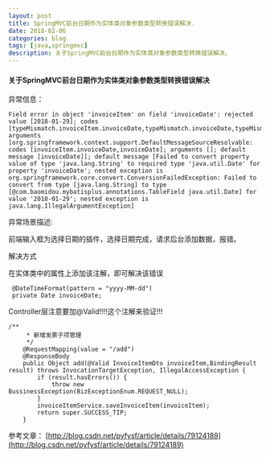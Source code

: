 ```yaml
---
layout: post
title: SpringMVC前台日期作为实体类对象参数类型转换错误解决.
date: 2018-02-06
categories: blog
tags: [java,springmvc]
description: 关于SpringMVC前台日期作为实体类对象参数类型转换错误解决。
---
```


#### 关于SpringMVC前台日期作为实体类对象参数类型转换错误解决

异常信息：

```
Field error in object 'invoiceItem' on field 'invoiceDate': rejected value [2018-01-29]; codes [typeMismatch.invoiceItem.invoiceDate,typeMismatch.invoiceDate,typeMismatch.java.util.Date,typeMismatch]; arguments [org.springframework.context.support.DefaultMessageSourceResolvable: codes [invoiceItem.invoiceDate,invoiceDate]; arguments []; default message [invoiceDate]]; default message [Failed to convert property value of type 'java.lang.String' to required type 'java.util.Date' for property 'invoiceDate'; nested exception is org.springframework.core.convert.ConversionFailedException: Failed to convert from type [java.lang.String] to type [@com.baomidou.mybatisplus.annotations.TableField java.util.Date] for value '2018-01-29'; nested exception is java.lang.IllegalArgumentException]

```
异常场景描述:

前端输入框为选择日期的插件，选择日期完成，请求后台添加数据，报错。

解决方式

在实体类中的属性上添加该注解，即可解决该错误

   
```
 @DateTimeFormat(pattern = "yyyy-MM-dd") 
 private Date invoiceDate; 
```


Controller层注意要加@Valid!!!!这个注解来验证!!!

```
/**
     * 新增发票子项管理
     */
    @RequestMapping(value = "/add")
    @ResponseBody
    public Object add(@Valid InvoiceItemDto invoiceItem,BindingResult result) throws InvocationTargetException, IllegalAccessException {
        if (result.hasErrors()) {
            throw new BussinessException(BizExceptionEnum.REQUEST_NULL);
        }
        invoiceItemService.saveInvoiceItem(invoiceItem);
        return super.SUCCESS_TIP;
    }
```

参考文章：
[http://blog.csdn.net/pyfysf/article/details/79124189](http://blog.csdn.net/pyfysf/article/details/79124189)